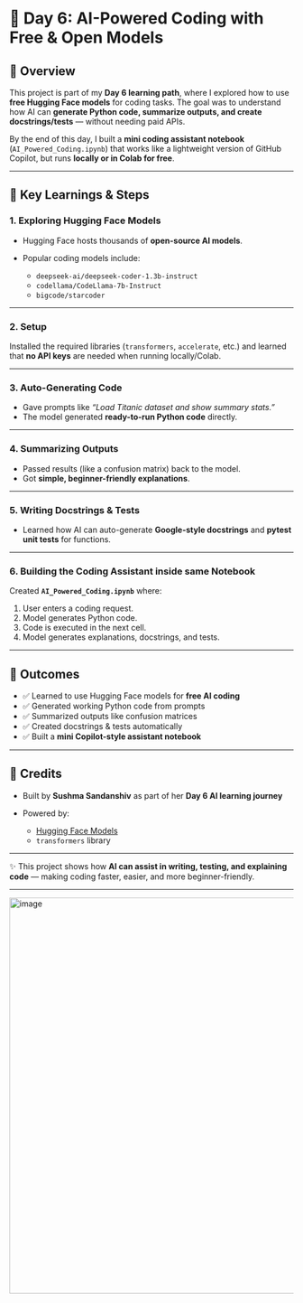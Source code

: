 # 🚀 Day 6: AI-Powered Coding with Free & Open Models

## 📌 Overview

This project is part of my **Day 6 learning path**, where I explored how to use **free Hugging Face models** for coding tasks.
The goal was to understand how AI can **generate Python code, summarize outputs, and create docstrings/tests** — without needing paid APIs.

By the end of this day, I built a **mini coding assistant notebook** (`AI_Powered_Coding.ipynb`) that works like a lightweight version of GitHub Copilot, but runs **locally or in Colab for free**.

---

## 🔹 Key Learnings & Steps

### 1. Exploring Hugging Face Models

* Hugging Face hosts thousands of **open-source AI models**.
* Popular coding models include:

  * `deepseek-ai/deepseek-coder-1.3b-instruct`
  * `codellama/CodeLlama-7b-Instruct`
  * `bigcode/starcoder`

---

### 2. Setup

Installed the required libraries (`transformers`, `accelerate`, etc.) and learned that **no API keys** are needed when running locally/Colab.

---

### 3. Auto-Generating Code

* Gave prompts like *“Load Titanic dataset and show summary stats.”*
* The model generated **ready-to-run Python code** directly.

---

### 4. Summarizing Outputs

* Passed results (like a confusion matrix) back to the model.
* Got **simple, beginner-friendly explanations**.

---

### 5. Writing Docstrings & Tests

* Learned how AI can auto-generate **Google-style docstrings** and **pytest unit tests** for functions.

---

### 6. Building the Coding Assistant inside same Notebook

Created **`AI_Powered_Coding.ipynb`** where:

1. User enters a coding request.
2. Model generates Python code.
3. Code is executed in the next cell.
4. Model generates explanations, docstrings, and tests.

---

## 🌟 Outcomes

* ✅ Learned to use Hugging Face models for **free AI coding**
* ✅ Generated working Python code from prompts
* ✅ Summarized outputs like confusion matrices
* ✅ Created docstrings & tests automatically
* ✅ Built a **mini Copilot-style assistant notebook**

---

## 📢 Credits

* Built by **Sushma Sandanshiv** as part of her **Day 6 AI learning journey**
* Powered by:

  * [Hugging Face Models](https://huggingface.co/models)
  * `transformers` library

---

✨ This project shows how **AI can assist in writing, testing, and explaining code** — making coding faster, easier, and more beginner-friendly.

---

<img width="1439" height="701" alt="image" src="https://github.com/user-attachments/assets/79caee42-0cfe-4eb2-96a3-88e94fff3b05" />

